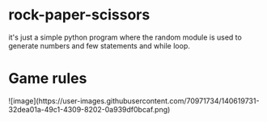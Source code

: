 # rock-paper-scissors
it's just a simple python program where the random  module is used to generate numbers and few statements and while loop.

<h1>Game rules</h1>
![image](https://user-images.githubusercontent.com/70971734/140619731-32dea01a-49c1-4309-8202-0a939df0bcaf.png)

